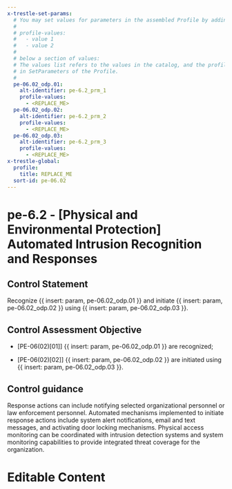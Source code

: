 ```yaml
---
x-trestle-set-params:
  # You may set values for parameters in the assembled Profile by adding
  #
  # profile-values:
  #   - value 1
  #   - value 2
  #
  # below a section of values:
  # The values list refers to the values in the catalog, and the profile-values represent values
  # in SetParameters of the Profile.
  #
  pe-06.02_odp.01:
    alt-identifier: pe-6.2_prm_1
    profile-values:
      - <REPLACE_ME>
  pe-06.02_odp.02:
    alt-identifier: pe-6.2_prm_2
    profile-values:
      - <REPLACE_ME>
  pe-06.02_odp.03:
    alt-identifier: pe-6.2_prm_3
    profile-values:
      - <REPLACE_ME>
x-trestle-global:
  profile:
    title: REPLACE_ME
  sort-id: pe-06.02
---
```


# pe-6.2 - \[Physical and Environmental Protection\] Automated Intrusion Recognition and Responses

## Control Statement

Recognize {{ insert: param, pe-06.02_odp.01 }} and initiate {{ insert: param, pe-06.02_odp.02 }} using {{ insert: param, pe-06.02_odp.03 }}.

## Control Assessment Objective

- \[PE-06(02)[01]\] {{ insert: param, pe-06.02_odp.01 }} are recognized;

- \[PE-06(02)[02]\] {{ insert: param, pe-06.02_odp.02 }} are initiated using {{ insert: param, pe-06.02_odp.03 }}.

## Control guidance

Response actions can include notifying selected organizational personnel or law enforcement personnel. Automated mechanisms implemented to initiate response actions include system alert notifications, email and text messages, and activating door locking mechanisms. Physical access monitoring can be coordinated with intrusion detection systems and system monitoring capabilities to provide integrated threat coverage for the organization.

# Editable Content

<!-- Make additions and edits below -->
<!-- The above represents the contents of the control as received by the profile, prior to additions. -->
<!-- If the profile makes additions to the control, they will appear below. -->
<!-- The above markdown may not be edited but you may edit the content below, and/or introduce new additions to be made by the profile. -->
<!-- If there is a yaml header at the top, parameter values may be edited. Use --set-parameters to incorporate the changes during assembly. -->
<!-- The content here will then replace what is in the profile for this control, after running profile-assemble. -->
<!-- The current profile has no added parts for this control, but you may add new ones here. -->
<!-- Each addition must have a heading either of the form ## Control my_addition_name -->
<!-- or ## Part a. (where the a. refers to one of the control statement labels.) -->
<!-- "## Control" parts are new parts added after the statement part. -->
<!-- "## Part" parts are new parts added into the top-level statement part with that label. -->
<!-- Subparts may be added with nested hash levels of the form ### My Subpart Name -->
<!-- underneath the parent ## Control or ## Part being added -->
<!-- See https://ibm.github.io/compliance-trestle/tutorials/ssp_profile_catalog_authoring/ssp_profile_catalog_authoring for guidance. -->
